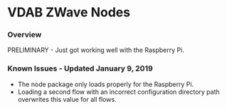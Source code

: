 # VDAB ZWave Nodes
### Overview
PRELIMINARY - Just got working well with the Raspberry Pi.

### Known Issues - Updated January 9, 2019
* The node package only loads properly for the Raspberry Pi.
* Loading a second flow with an incorrect configuration directory path overwrites this value for all flows.




